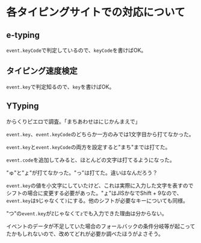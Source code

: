 # 各タイピングサイトでの対応について

## e-typing

`event.keyCode`で判定しているので、`keyCode`を書けばOK。

## タイピング速度検定

`event.key`で判定知るので、`key`を書けばOK。

## YTyping

からくりピエロで調査。「まちあわせはにじかんまえで」

`event.key`、`event.keyCode`のどちらか一方のみでは1文字目から打てなかった。

`event.key`と`event.keyCode`の両方を設定すると"まち"までは打てた。

`event.code`を追加してみると、ほとんどの文字は打てるようになった。

"ゅ"と"ょ"が打てなかった。"っ"は打てた。違いはなんだろう？

`event.key`の値を小文字にしていたけど、これは実際に入力した文字を表すのでシフトの場合に変更する必要があった。"ょ"はJISかなでShift + 9なので、`event.key`は`9`じゃなくて`)`にする。他のシフトが必要なキーについても同様。

"つ"の`event.key`が`Z`じゃなくて`z`でも入力できた理由は分からない。

イベントのデータが不足していた場合のフォールバックの条件分岐等が起こってたかもしれないので、改めてどれが必要か調べたほうがよさそう。
